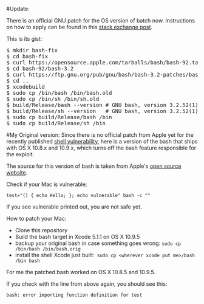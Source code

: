 #Update:

There is an official GNU patch for the OS version of batch now. Instructions on how to apply can be found in this [stack exchange post](http://apple.stackexchange.com/questions/146849/how-do-i-recompile-bash-to-avoid-the-remote-exploit-cve-2014-6271-and-cve-2014-7).

This is its gist:

<pre>
$ mkdir bash-fix
$ cd bash-fix
$ curl https://opensource.apple.com/tarballs/bash/bash-92.tar.gz | tar zxf -
$ cd bash-92/bash-3.2
$ curl https://ftp.gnu.org/pub/gnu/bash/bash-3.2-patches/bash32-052 | patch -p0    
$ cd ..
$ xcodebuild
$ sudo cp /bin/bash /bin/bash.old
$ sudo cp /bin/sh /bin/sh.old
$ build/Release/bash --version # GNU bash, version 3.2.52(1)-release
$ build/Release/sh --version   # GNU bash, version 3.2.52(1)-release
$ sudo cp build/Release/bash /bin
$ sudo cp build/Release/sh /bin
</pre>


#My Original version:
Since there is no official patch from Apple yet for the recently published [shell vulnerability](https://cve.mitre.org/cgi-bin/cvename.cgi?name=CVE-2014-6271), here is a version of the bash that ships with OS X 10.8.x and 10.9.x, which turns off the bash feature responsible for the exploit.

The source for this version of bash is taken from Apple's [open source website](http://opensource.apple.com/source/bash/bash-92/).

Check if your Mac is vulnerable:

`test="() { echo Hello; }; echo vulnerable" bash -c ""`

If you see vulnerable printed out, you are not safe yet.

How to patch your Mac:

* Clone this repository
* Build the bash target in Xcode 5.1.1 on OS X 10.9.5
* backup your original bash in case something goes wrong: `sudo cp /bin/bash /bin/bash.orig`
* install the shell Xcode just built:` sudo cp <wherever xcode put me>/bash /bin bash`

For me the patched bash worked on OS X 10.8.5 and 10.9.5.

If you check with the line from above again, you should see this:

`bash: error importing function definition for test`